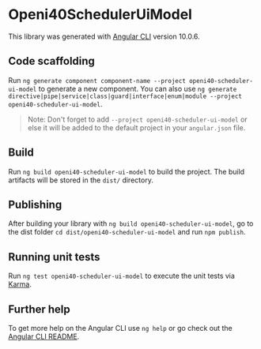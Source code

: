 # Openi40SchedulerUiModel

This library was generated with [Angular CLI](https://github.com/angular/angular-cli) version 10.0.6.

## Code scaffolding

Run `ng generate component component-name --project openi40-scheduler-ui-model` to generate a new component. You can also use `ng generate directive|pipe|service|class|guard|interface|enum|module --project openi40-scheduler-ui-model`.
> Note: Don't forget to add `--project openi40-scheduler-ui-model` or else it will be added to the default project in your `angular.json` file. 

## Build

Run `ng build openi40-scheduler-ui-model` to build the project. The build artifacts will be stored in the `dist/` directory.

## Publishing

After building your library with `ng build openi40-scheduler-ui-model`, go to the dist folder `cd dist/openi40-scheduler-ui-model` and run `npm publish`.

## Running unit tests

Run `ng test openi40-scheduler-ui-model` to execute the unit tests via [Karma](https://karma-runner.github.io).

## Further help

To get more help on the Angular CLI use `ng help` or go check out the [Angular CLI README](https://github.com/angular/angular-cli/blob/master/README.md).
